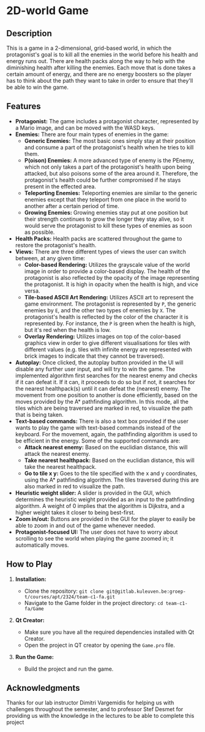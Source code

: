 # 2D-world Game

## Description
This is a game in a 2-dimensional, grid-based world, in which the protagonist's goal is to kill all the enemies in the world before his health and energy runs out. There are health packs along the way to help with the diminishing health after killing the enemies. Each move that is done takes a certain amount of energy, and there are no energy boosters so the player has to think about the path they want to take in order to ensure that they'll be able to win the game.

## Features

- **Protagonist:** The game includes a protagonist character, represented by a Mario image, and can be moved with the WASD keys. 
- **Enemies:** There are four main types of enemies in the game:
    - **Generic Enemies:** The most basic ones simply stay at their position and consume a part of the protagonist's health when he tries to kill them.
    - **P(oison) Enemies:** A more advanced type of enemy is the PEnemy, which not only takes a part of the protagonist's health upon being attacked, but also poisons some of the area around it. Therefore, the protagonist's health could be further compromised if he stays present in the effected area.
    - **Teleporting Enemies:** Teleporting enemies are similar to the generic enemies except that they teleport from one place in the world to another after a certain period of time. 
    - **Growing Enemies:** Growing enemies stay put at one position but their strength continues to grow the longer they stay alive, so it would serve the protagonist to kill these types of enemies as soon as possible.
- **Health Packs:** Health packs are scattered throughout the game to restore the protagonist's health.
- **Views:** There are three different types of views the user can switch between, at any given time:
    - **Color-based Rendering:** Utilizes the grayscale value of the world image in order to provide a color-based display. The health of the protagonist is also reflected by the opacity of the image representing the protagonist. It is high in opacity when the health is high, and vice versa.
    - **Tile-based ASCII Art Rendering:** Utilizes ASCII art to represent the game environment. The protagonist is represented by `P`, the generic enemies by `E`, and the other two types of enemies by `X`. The protagonist's health is reflected by the color of the character it is represented by. For instance, the `P` is green when the health is high, but it's red when the health is low.
    - **Overlay Rendering:** Utilizes images on top of the color-based graphics view in order to give different visualisations for tiles with different values (e.g. tiles with infinite energy are represented with brick images to indicate that they cannot be traversed).
- **Autoplay:** Once clicked, the autoplay button provided in the UI will disable any further user input, and will try to win the game. The implemented algorithm first searches for the nearest enemy and checks if it can defeat it. If it can, it proceeds to do so but if not, it searches for the nearest healthpack(s) until it can defeat the (nearest) enemy. The movement from one position to another is done efficiently, based on the moves provided by the A* pathfinding algorithm. In this mode, all the tiles which are being traversed are marked in red, to visualize the path that is being taken.
- **Text-based commands:** There is also a text box provided if the user wants to play the game with text-based commands instead of the keyboard. For the movement, again, the pathfinding algorithm is used to be efficient in the energy. Some of the supported commands are:
    - **Attack nearest enemy:** Based on the euclidian distance, this will attack the nearest enemy.
    - **Take nearest healthpack:** Based on the euclidian distance, this will take the nearest healthpack.
    - **Go to tile x y:** Goes to the tile specified with the x and y coordinates, using the A* pathfinding algorithm. The tiles traversed during this are also marked in red to visualize the path.
- **Heuristic weight slider:** A slider is provided in the GUI, which determines the heuristic weight provided as an input to the pathfinding algorithm. A weight of 0 implies that the algorithm is Dijkstra, and a higher weight takes it closer to being best-first.
- **Zoom in/out:** Buttons are provided in the GUI for the player to easily be able to zoom in and out of the game whenever needed.
- **Protagonist-focused UI:** The user does not have to worry about scrolling to see the world when playing the game zoomed in; it automatically moves.

## How to Play

1. **Installation:**
    - Clone the repository: `git clone git@gitlab.kuleuven.be:groep-t/courses/apt/2324/team-c1-fa.git`
    - Navigate to the Game folder in the project directory: `cd team-c1-fa/Game`

2. **Qt Creator:**
    - Make sure you have all the required dependencies installed with Qt Creator.
    - Open the project in QT creator by opening the `Game.pro` file.

3. **Run the Game:**
    - Build the project and run the game.


## Acknowledgments
Thanks for our lab instructor Dimitri Vargemidis for helping us with challenges throughout the semester, and to professor Stef Desmet for providing us with the knowledge in the lectures to be able to complete this project
